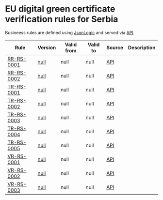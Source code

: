 # EU digital green certificate verification rules for Serbia

Busineess rules are defined using [JsonLogic](https://jsonlogic.com) and served via [API](https://dgca-businessrule-service.ezdrav.si/rules/RS).

| Rule | Version | Valid from | Valid to | Source | Description |
| ---- | ------- | ---------- | -------- | ------ | ----------- |
| [RR-RS-0001](RR-RS-0001.json) | [null](RR-RS-0001_null.json) | null | null | [API](https://dgca-businessrule-service.ezdrav.si/rules/RS/f424b45722de40ef871228ac17836b8a8e308b667b9cfa84bca1681d5226142c) |  |
| [RR-RS-0002](RR-RS-0002.json) | [null](RR-RS-0002_null.json) | null | null | [API](https://dgca-businessrule-service.ezdrav.si/rules/RS/53db2dc0319346fc53d95226d236ed47d5be13f401ba92e80a9a882ec7a83182) |  |
| [TR-RS-0001](TR-RS-0001.json) | [null](TR-RS-0001_null.json) | null | null | [API](https://dgca-businessrule-service.ezdrav.si/rules/RS/cf01297da2ce34f6174157fed545c934a746d4e5ab45b0a9c684b9c62ab9893c) |  |
| [TR-RS-0002](TR-RS-0002.json) | [null](TR-RS-0002_null.json) | null | null | [API](https://dgca-businessrule-service.ezdrav.si/rules/RS/9921e7292c2c56b2dc6bcc194f7efac0223105d50d629cc6e5174ec5810785ba) |  |
| [TR-RS-0003](TR-RS-0003.json) | [null](TR-RS-0003_null.json) | null | null | [API](https://dgca-businessrule-service.ezdrav.si/rules/RS/673566b35f7747afbbbfbab81f9c9d83cb88e9a3138101c6963f4ce55ada6e2f) |  |
| [TR-RS-0004](TR-RS-0004.json) | [null](TR-RS-0004_null.json) | null | null | [API](https://dgca-businessrule-service.ezdrav.si/rules/RS/6c39fd9a1d7a6ac8f1c4de9ed1bcd37cebf507b6312b44b4cfbcdc28756855a2) |  |
| [TR-RS-0005](TR-RS-0005.json) | [null](TR-RS-0005_null.json) | null | null | [API](https://dgca-businessrule-service.ezdrav.si/rules/RS/b5c0c5ed0fb863086be2bce2dde428f440562dcd1454aa19a624fd5276844b8e) |  |
| [VR-RS-0001](VR-RS-0001.json) | [null](VR-RS-0001_null.json) | null | null | [API](https://dgca-businessrule-service.ezdrav.si/rules/RS/ae2d6568f0106573391452af021cde538b3397f562830f0921250f62fa6da0bb) |  |
| [VR-RS-0002](VR-RS-0002.json) | [null](VR-RS-0002_null.json) | null | null | [API](https://dgca-businessrule-service.ezdrav.si/rules/RS/3b84f64d651ca9726eb5ed02e87261e942f2c61ffe201da5e7eeb67d58136827) |  |
| [VR-RS-0003](VR-RS-0003.json) | [null](VR-RS-0003_null.json) | null | null | [API](https://dgca-businessrule-service.ezdrav.si/rules/RS/e4a58bb3141d89d135ffd8ca9b83aa3ab2cf2ff529ecc31ddf28c95c0fa3f42a) |  |
